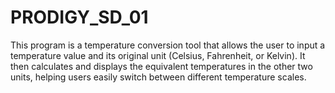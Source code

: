 # PRODIGY_SD_01
This program is a temperature conversion tool that allows the user to input a temperature value and its original unit (Celsius, Fahrenheit, or Kelvin). It then calculates and displays the equivalent temperatures in the other two units, helping users easily switch between different temperature scales.
